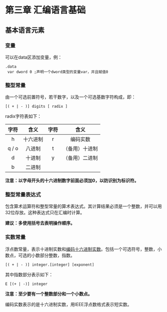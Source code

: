 # 第三章 汇编语言基础



## 基本语言元素

### 变量

可以在data区添加变量，例：

```assembly
.data
 var dword 0 ;声明一个dword类型的变量var，并且赋值0
```

### 整型常量

由一个可选前置符号，若干数字，以及一个可选基数字符构成，即：

```
[( + | - )] digits [ radix ]
```

radix字符表如下：

| 字符  |   含义   | 字符 |      含义      |
| :---: | :------: | :--: | :------------: |
|   h   | 十六进制 |  r   |    编码实数    |
| q / o |  八进制  |  t   | （备用）十进制 |
|   d   |  十进制  |  y   | （备用）二进制 |
|   b   |  二进制  |      |                |

**注意：以字母开头的十六进制数字前面必须加0，以防识别为标识符。**

### 整型常量表达式

包含算术运算符和整型常量的算术表达式。其计算结果必须是一个整数，并可以用32位存放。这种表达式只在汇编时计算。

**建议：多使用括号去表明操作顺序。**

### 实数常量

浮点数常量，表示十进制实数和[编码十六进制实数](#5)。包括一个可选符号，整数，小数点，可选的小数部分整数，指数。

```
[( + | - )] integer.[integer] [exponent]
```

其中指数部分表示如下：

```
E [(+ | -)] integer
```

**注意：至少要有一个整数部分和一个小数点。**

编码实数表示的是十六进制实数，用IEEE浮点数格式表示短实数。
